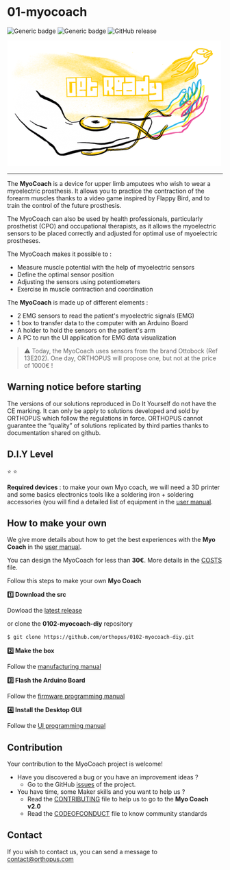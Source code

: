 # 01-myocoach

![Generic badge](https://img.shields.io/badge/version-DIY-yellow.svg)
![Generic badge](https://img.shields.io/badge/CE_Mark-NO-critical.svg)
![GitHub release](https://img.shields.io/github/release/orthopus/0102-myocoach-diy)

![myocoach](./assets/myocoach.png)

---

The **MyoCoach** is a device for upper limb amputees who wish to wear a myoelectric prosthesis. It allows you to practice the contraction of the forearm muscles thanks to a video game inspired by Flappy Bird, and to train the control of the future prosthesis.

The MyoCoach can also be used by health professionals, particularly prosthetist (CPO) and occupational therapists, as it allows the myoelectric sensors to be placed correctly and adjusted for optimal use of myoelectric prostheses.

The MyoCoach makes it possible to :

* Measure muscle potential with the help of myoelectric sensors
* Define the optimal sensor position
* Adjusting the sensors using potentiometers
* Exercise in muscle contraction and coordination

The **MyoCoach** is made up of different elements :

* 2 EMG sensors to read the patient's myoelectric signals (EMG)
* 1 box to transfer data to the computer with an Arduino Board
* A holder to hold the sensors on the patient's arm
* A PC to run the UI application for EMG data visualization

> :warning: Today, the MyoCoach uses sensors from the brand Ottobock (Ref 13E202). One day, ORTHOPUS will propose one, but not at the price of 1000€ !
> 

## Warning notice before starting

The versions of our solutions reproduced in Do It Yourself do not have the CE marking. It can only be apply to solutions developed and sold by ORTHOPUS which follow the regulations in force.
ORTHOPUS cannot guarantee the “quality” of solutions replicated by third parties thanks to documentation shared on github.

## D.I.Y Level

:star: :star:

**Required devices** : to make your own Myo coach, we will need a 3D printer and some basics electronics tools like a soldering iron + soldering accessories (you will find a detailed list of equipment in the [user manual](./docs/user-manual.md).

## How to make your own

We give more details about how to get the best experiences with the **Myo Coach** in the [user manual](./docs/user-manual.md).

You can design the MyoCoach for less than **30€**. More details in the [COSTS](COSTS.md) file.

Follow this steps to make your own **Myo Coach**

**:one: Download the src**

Dowload the [latest release](https://github.com/orthopus/0102-myocoach-diy/releases/latest)

or clone the **0102-myocoach-diy** repository

```bash
$ git clone https://github.com/orthopus/0102-myocoach-diy.git
```

**:two: Make the box**

Follow the [manufacturing manual](./docs/manufacturing-manual.md)

**:three: Flash the Arduino Board**

Follow the [firmware programming manual](./docs/firmware-programming-manual.md)

**:four: Install the Desktop GUI**

Follow the [UI programming manual](./docs/ui-programming-manual.md)


## Contribution
Your contribution to the MyoCoach project is welcome!

* Have you discovered a bug or you have an improvement ideas ?
  * Go to the GitHub [issues](https://github.com/orthopus/0102-myocoach-diy/issues) of the project.
* You have time, some Maker skills and you want to help us ?
  * Read the [CONTRIBUTING](CONTRIBUTING.md) file to help us to go to the **Myo Coach v2.0**
  * Read the [CODEOFCONDUCT](CODEOFCONDUCT.md) file to know community standards

## Contact

If you wish to contact us, you can send a message to contact@orthopus.com
